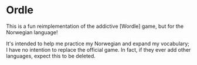 # Ordle

This is a fun reimplementation of the addictive [Wordle] game, but for the
Norwegian language!

It's intended to help me practice my Norwegian and expand my vocabulary; I have
no intention to replace the official game. In fact, if they ever add other
languages, expect this to be deleted.
